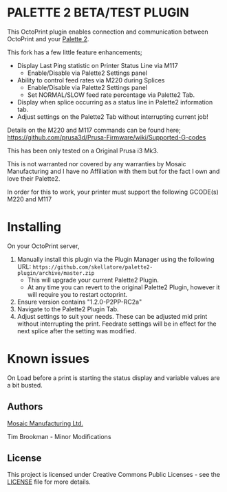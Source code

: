 # PALETTE 2 BETA/TEST PLUGIN

This OctoPrint plugin enables connection and communication between OctoPrint and your [Palette 2](https://www.mosaicmfg.com/products/palette-2).

This fork has a few little feature enhancements;
* Display Last Ping statistic on Printer Status Line via M117
    * Enable/Disable via Palette2 Settings panel
* Ability to control feed rates via M220 during Splices
    * Enable/Disable via Palette2 Settings panel
    * Set NORMAL/SLOW feed rate percentage via Palette2 Tab.
* Display when splice occurring as a status line in Palette2 information tab.
* Adjust settings on the Palette2 Tab without interrupting current job!

Details on the M220 and M117 commands can be found here;
https://github.com/prusa3d/Prusa-Firmware/wiki/Supported-G-codes

This has been only tested on a Original Prusa i3 Mk3.

This is not warranted nor covered by any warranties by Mosaic Manufacturing and I have no Affiliation with them but for the fact I own and love their Palette2.

In order for this to work, your printer must support the following GCODE(s)
M220 and M117

# Installing
On your OctoPrint server,
1) Manually install this plugin via the Plugin Manager using the following URL:
`https://github.com/skellatore/palette2-plugin/archive/master.zip`
    * This will upgrade your current Palette2 Plugin.
    * At any time you can revert to the original Palette2 Plugin, however it will require you to restart octoprint.
4) Ensure version contains "1.2.0-P2PP-RC2a"
5) Navigate to the Palette2 Plugin Tab.
6) Adjust settings to suit your needs. These can be adjusted mid print without interrupting the print. Feedrate settings will be in effect for the next splice after the setting was modified.

# Known issues
On Load before a print is starting the status display and variable values are a bit busted.

## Authors

[Mosaic Manufacturing Ltd.](https://www.mosaicmfg.com/)

Tim Brookman - Minor Modifications

## License

This project is licensed under Creative Commons Public Licenses - see the [LICENSE](https://gitlab.com/mosaic-mfg/canvas-plugin/blob/master/LICENSE) file for more details.
